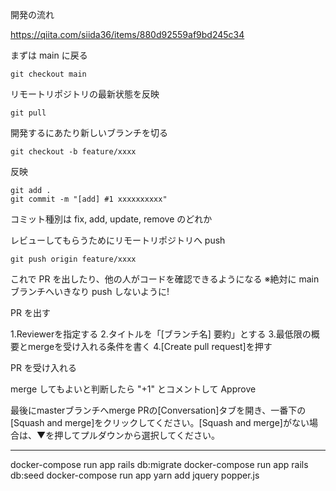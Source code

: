 開発の流れ

https://qiita.com/siida36/items/880d92559af9bd245c34

まずは main に戻る

```
git checkout main
```

リモートリポジトリの最新状態を反映

```
git pull
```

開発するにあたり新しいブランチを切る

```
git checkout -b feature/xxxx
```

反映

```
git add .
git commit -m "[add] #1 xxxxxxxxxx"
```
コミット種別は fix, add, update, remove のどれか

レビューしてもらうためにリモートリポジトリへ push
```
git push origin feature/xxxx
```
これで PR を出したり、他の人がコードを確認できるようになる
※絶対に main ブランチへいきなり push しないように!


PR を出す

1.Reviewerを指定する
2.タイトルを「[ブランチ名] 要約」とする
3.最低限の概要とmergeを受け入れる条件を書く
4.[Create pull request]を押す

PR を受け入れる

merge してもよいと判断したら "+1" とコメントして Approve

最後にmasterブランチへmerge
PRの[Conversation]タブを開き、一番下の[Squash and merge]をクリックしてください。[Squash and merge]がない場合は、▼を押してプルダウンから選択してください。



-----------------------
docker-compose run app rails db:migrate
docker-compose run app rails db:seed
docker-compose run app yarn add jquery popper.js